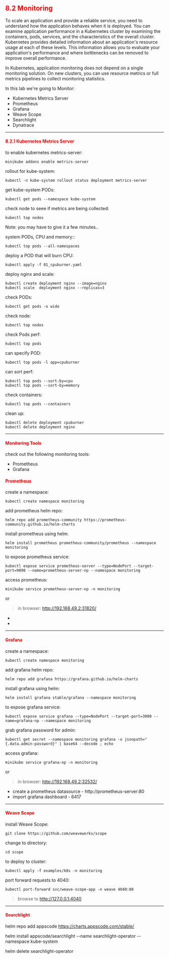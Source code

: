 ## <font color='red'> 8.2 Monitoring </font>
To scale an application and provide a reliable service, you need to understand how the application behaves when it is deployed. You can examine application performance in a Kubernetes cluster by examining the containers, pods, services, and the characteristics of the overall cluster. Kubernetes provides detailed information about an application's resource usage at each of these levels. This information allows you to evaluate your application's performance and where bottlenecks can be removed to improve overall performance.  

In Kubernetes, application monitoring does not depend on a single monitoring solution. On new clusters, you can use resource metrics or full metrics pipelines to collect monitoring statistics.  

In this lab we're going to Monitor:
* Kubernetes Metrics Server
* Prometheus
* Grafana
* Weave Scope
* Searchlight
* Dynatrace

---

#### <font color='red'> 8.2.1 Kubernetes Metrics Server </font>
to enable kubernetes metrics-server:
```
minikube addons enable metrics-server
```
rollout for kube-system:
```
kubectl -n kube-system rollout status deployment metrics-server
```
get kube-system PODs:
```
kubectl get pods --namespace kube-system
```
check node to seee if metrics are being collected:
```
kubectl top nodes
```
Note: you may have to give it a few minutes..  

system PODs, CPU and memory::
```
kubectl top pods --all-namespaces
```
deploy a POD that will burn CPU:
```
kubectl apply -f 01_cpuburner.yaml
```  
deploy nginx and scale:
```  
kubectl create deployment nginx --image=nginx
kubectl scale  deployment nginx --replicas=3
``` 
check PODs:
```
kubectl get pods -o wide
``` 
check node:
```
kubectl top nodes
```
check Pods perf:
```
kubectl top pods
```
can specify POD:
```
kubectl top pods -l app=cpuburner
```
can sort perf:
```
kubectl top pods --sort-by=cpu
kubectl top pods --sort-by=memory
```
check containers:
```
kubectl top pods --containers
```
clean up:
```
kubectl delete deployment cpuburner
kubectl delete deployment nginx
```

---

#### <font color='red'> Monitoring Tools </font>
check out the following monitoring tools:  

* Prometheus
* Grafana

#### <font color='red'> Prometheus </font>
create a namespace:
```
kubectl create namespace monitoring
```
add prometheus helm repo:
```
helm repo add prometheus-community https://prometheus-community.github.io/helm-charts
```
install prometheus using helm:
```
helm install prometheus prometheus-community/prometheus --namespace monitoring
```
to expose prometheus service:
```
kubectl expose service prometheus-server --type=NodePort --target-port=9090 --name=prometheus-server-np --namespace monitoring
```
access prometheus:
```
minikube service prometheus-server-np -n monitoring
```
or  

> in browser: http://192.168.49.2:31820/

* 
* 

---

#### <font color='red'> Grafana </font>
create a namespace:
```
kubectl create namespace monitoring
```
add grafana helm repo:
```
helm repo add grafana https://grafana.github.io/helm-charts
```
install grafana using helm:
```
helm install grafana stable/grafana --namespace monitoring
```
to expose grafana service:
```
kubectl expose service grafana --type=NodePort --target-port=3000 --name=grafana-np --namespace monitoring
```
grab grafana password for admin:
```
kubectl get secret --namespace monitoring grafana -o jsonpath="{.data.admin-password}" | base64 --decode ; echo
```
access grafana:
```
minikube service grafana-np -n monitoring
```
or  

> in browser: http://192.168.49.2:32532/

* create a prometheus datasource - http://prometheus-server:80
* import grafana dashboard - 6417

---

#### <font color='red'> Weave Scope </font>
install Weave Scope:
```
git clone https://github.com/weaveworks/scope
```
change to directory:
```
cd scope
```
to deploy to cluster:
```
kubectl apply -f examples/k8s -n monitoring
```
port forward requests to 4040:
```
kubectl port-forward svc/weave-scope-app -n weave 4040:80
```
 > browse to http://127.0.0.1:4040

 
---  

#### <font color='red'> Searchlight </font>



helm repo add appscode https://charts.appscode.com/stable/



helm install appscode/searchlight --name searchlight-operator --namespace kube-system


helm delete searchlight-operator